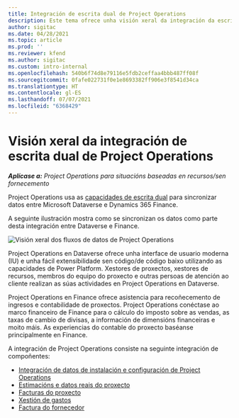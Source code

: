 ```yaml
---
title: Integración de escrita dual de Project Operations
description: Este tema ofrece unha visión xeral da integración da escrita dual de Project Operations.
author: sigitac
ms.date: 04/28/2021
ms.topic: article
ms.prod: ''
ms.reviewer: kfend
ms.author: sigitac
ms.custom: intro-internal
ms.openlocfilehash: 540b6f74d8e79116e5fdb2ceffaa4bbb487ff08f
ms.sourcegitcommit: 0fafe022731f0e1e8693382ff906e3f8541d34ca
ms.translationtype: HT
ms.contentlocale: gl-ES
ms.lasthandoff: 07/07/2021
ms.locfileid: "6368429"
---
```

# <a name="project-operations-dual-write-integration-overview"></a>Visión xeral da integración de escrita dual de Project Operations

_**Aplícase a:** Project Operations para situacións baseadas en recursos/sen fornecemento_

Project Operations usa as [capacidades de escrita dual](/dynamics365/fin-ops-core/dev-itpro/data-entities/dual-write/dual-write-home-page) para sincronizar datos entre Microsoft Dataverse e Dynamics 365 Finance.

A seguinte ilustración mostra como se sincronizan os datos como parte desta integración entre Dataverse e Finance.

![Visión xeral dos fluxos de datos de Project Operations](./media/ProjectOperationsFlows.jpg)

Project Operations en Dataverse ofrece unha interface de usuario moderna (IU) e unha fácil extensibilidade sen código/de código baixo utilizando as capacidades de Power Platform. Xestores de proxectos, xestores de recursos, membros do equipo do proxecto e outras persoas de atención ao cliente realizan as súas actividades en Project Operations en Dataverse.

Project Operations en Finance ofrece asistencia para recoñecemento de ingresos e contabilidade de proxectos. Project Operations conéctase ao marco financeiro de Finance para o cálculo do imposto sobre as vendas, as taxas de cambio de divisas, a información de dimensións financeiras e moito máis. As experiencias do contable do proxecto baséanse principalmente en Finance.

A integración de Project Operations consiste na seguinte integración de compoñentes:


- [Integración de datos de instalación e configuración de Project Operations](resource-dual-write-setup-integration.md) 
- [Estimacións e datos reais do proxecto](resource-dual-write-estimates-actuals.md)
- [Facturas do proxecto](resource-dual-write-project-invoice.md)
- [Xestión de gastos](resource-dual-write-expense.md)
- [Factura do fornecedor](resource-dual-write-vendor-invoice.md)
